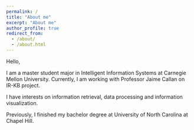 ```yaml
---
permalink: /
title: "About me"
excerpt: "About me"
author_profile: true
redirect_from: 
  - /about/
  - /about.html
---
```


Hello,

I am a master student major in Intelligent Information Systems at Carnegie Mellon University. Currently, I am working with Professor Jaime Callan on IR-KB project. 

I have interests on information retrieval, data processing and information visualization. 

Previously, I finished my bachelor degree at University of North Carolina at Chapel Hill.

  
